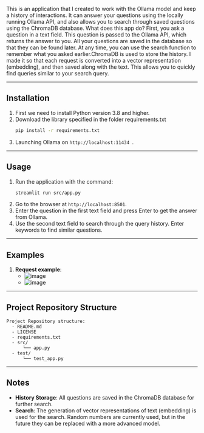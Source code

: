 

This is an application that I created to work with the Ollama model and keep a history of interactions. It can answer your questions using the locally running Ollama API, and also allows you to search through saved questions using the ChromaDB database.
What does this app do? First, you ask a question in a text field. This question is passed to the Ollama API, which returns the answer to you. All your questions are saved in the database so that they can be found later. At any time, you can use the search function to remember what you asked earlier.ChromaDB is used to store the history. I made it so that each request is converted into a vector representation (embedding), and then saved along with the text. This allows you to quickly find queries similar to your search query.

---

## Installation

1. First we need to install Python version 3.8 and higher.
2. Download the library specified in the folder requirements.txt
   ```bash
   pip install -r requirements.txt
   ```
3. Launching Ollama on `http://localhost:11434 `.

---

## Usage

1. Run the application with the command:
   ```bash
   streamlit run src/app.py
   ```
2. Go to the browser at `http://localhost:8501`.
3. Enter the question in the first text field and press Enter to get the answer from Ollama.
4. Use the second text field to search through the query history. Enter keywords to find similar questions.

---

## Examples

1. **Request example**:
   - ![image](https://github.com/user-attachments/assets/25802fec-3d2a-4180-a524-a529390f5a90)
   - ![image](https://github.com/user-attachments/assets/db1f5d8e-de1a-4144-a5f2-a2885b8c5120)


---

## Project Repository Structure

```
Project Repository structure:
  - README.md                
  - LICENSE                 
  - requirements.txt         
  - src/                    
      └── app.py             
  - test/                    
      └── test_app.py        
```

---

## Notes

- **History Storage**: All questions are saved in the ChromaDB database for further search.
- **Search**: The generation of vector representations of text (embedding) is used for the search. Random numbers are currently used, but in the future they can be replaced with a more advanced model.


